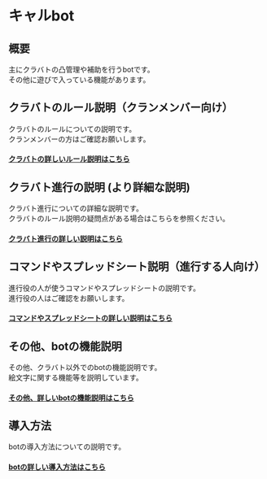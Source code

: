 # キャルbot

## 概要

主にクラバトの凸管理や補助を行うbotです。  
その他に遊びで入っている機能があります。  


## クラバトのルール説明（クランメンバー向け）

クラバトのルールについての説明です。  
クランメンバーの方はご確認お願いします。  

#### [クラバトの詳しいルール説明はこちら](./docs/rule.md)


## クラバト進行の説明 (より詳細な説明)

クラバト進行についての詳細な説明です。  
クラバトのルール説明の疑問点がある場合はこちらを参照ください。  

#### [クラバト進行の詳しい説明はこちら](./docs/progress.md)


## コマンドやスプレッドシート説明（進行する人向け）

進行役の人が使うコマンドやスプレッドシートの説明です。  
進行役の人はご確認をお願いします。  

#### [コマンドやスプレッドシートの詳しい説明はこちら](./docs/command.md)


## その他、botの機能説明

その他、クラバト以外でのbotの機能説明です。  
絵文字に関する機能等を説明しています。  

#### [その他、詳しいbotの機能説明はこちら](./docs/etc.md)


## 導入方法

botの導入方法についての説明です。  

#### [botの詳しい導入方法はこちら](./docs/introduction.md)
